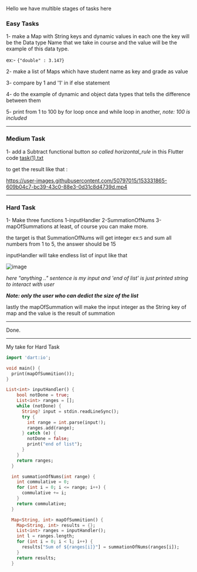 Hello we have multible stages of tasks here 

### Easy Tasks

1- make a Map with String keys and dynamic values in each one the key will be the Data type Name that we take in course and the value will be the example of this data type.

ex:- `{"double" : 3.147}`

2- make a list of Maps which have student name as key and grade as value

3- compare by 1 and '1' in if else statement

4- do the example of dynamic and object data types that tells the difference between them

5- print from 1 to 100 by for loop once and while loop in another, _note: 100 is included_
<hr/>

### Medium Task

1- add a Subtract functional button _so called horizontal_rule_ in this Flutter code
[task(1).txt](https://github.com/Google-Developers-Sohag/Flutter-Tasks/files/8037828/task.1.txt)

to get the result like that :

https://user-images.githubusercontent.com/50797015/153331865-609b04c7-bc39-43c0-88e3-0d31c8d4739d.mp4

<hr/>

### Hard Task
1- Make three functions 1-inputHandler 2-SummationOfNums 3-mapOfSummations at least, of course you can make more.
  
  the target is that SummationOfNums will get integer ex:`5` and sum all numbers from 1 to 5, the answer should be 15
  
  inputHandler will take endless list of input like that 
  
  ![image](https://user-images.githubusercontent.com/50797015/153332909-9b65fe0d-8d9b-459b-beaa-ec9fc4f6f40b.png)
  
  _here "anything  .." sentence is my input and 'end of list' is just printed string to interact with user_ 
  
  ___Note: only the user who can dedict the size of the list___

  lastly the mapOfSummation will make the input integer as the String key of map and the value is the result of summation
  
  <hr/>
  Done.

<hr/>

My take for Hard Task
```dart
import 'dart:io';

void main() {
  print(mapOfSummition());
}

List<int> inputHandler() {
    bool notDone = true;
    List<int> ranges = [];
    while (notDone) {
      String? input = stdin.readLineSync();
      try {
        int range = int.parse(input!);
        ranges.add(range);
      } catch (e) {
        notDone = false;
        print("end of list");
      }
    }
    return ranges;
  }

  int summationOfNums(int range) {
    int commulative = 0;
    for (int i = 0; i <= range; i++) {
      commulative += i;
    }
    return commulative;
  }

  Map<String, int> mapOfSummition() {
    Map<String, int> results = {};
    List<int> ranges = inputHandler();
    int l = ranges.length;
    for (int i = 0; i < l; i++) {
      results["Sum of ${ranges[i]}"] = summationOfNums(ranges[i]);
    }
    return results;
  }
```
